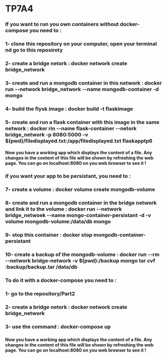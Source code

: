 # TP7A4

### If you want to run you own containers without docker-compose you need to : 
### 1- clone this repository on your computer, open your terminal nd go to this reposiroty 
### 2- create a bridge netork : docker network create bridge_network
### 3- create and run a mongodb container in this network : docker run --network bridge_network --name mongodb-container -d mongo
### 4- build the flysk image : docker build -t flaskimage
### 5- create and run a flask container with this image in the same network : docker rin --name flask-container --netork bridge_network -p 8080:5000 -v $(pwd)/filedisplayed.txt:/app/filedisplayed.txt flaskapptp6

#### Now you have a working app which displays the content of a file. Any changes in the content of this file will be shown by refreshing the web page. You can go on localhost:8080 on you web browser to see it !
### 
### 
### 
### if you want your app to be persistant, you need to : 
### 7- create a volume : docker volume create mongodb-volume
### 8- create and run a mongodb container in the bridge network and link it to the volume : docker run --network bridge_netwoek --name mongo-container-persistant -d -v volume mongodb-volume:/data/db mongo
### 9- stop this container : docker stop mongodb-container-persistant
### 10- create a backup of the mongodb-volume : docker run --rm --network bridge-network -v $(pwd):/backup mongo tar cvf :backup/backup.tar /data/db
### 
### 
###
###
### To do it with a docker-compose you need to :
### 1- go to the repository/Part2
### 2- create a bridge netork : docker network create bridge_network
### 3- use the command : docker-compose up
###
#### Now you have a working app which displays the content of a file. Any changes in the content of this file will be shown by refreshing the web page. You can go on localhost:8080 on you web browser to see it !
